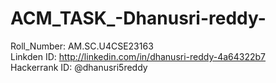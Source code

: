 # ACM_TASK_-Dhanusri-reddy-
Roll_Number: AM.SC.U4CSE23163 <br>
Linkden ID: http://linkedin.com/in/dhanusri-reddy-4a64322b7<br>
Hackerrank ID: @dhanusri5reddy
